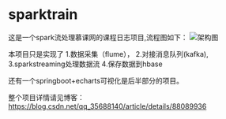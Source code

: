 # sparktrain
这是一个spark流处理慕课网的课程日志项目,流程图如下：
![架构图](https://img-blog.csdnimg.cn/2019042717023825.png)

本项目只是实现了
1.数据采集（flume），
2.对接消息队列(kafka),
3.sparkstreaming处理数据流
4.保存数据到hbase

还有一个springboot+echarts可视化是后半部分的项目。

整个项目详情请见博客：
https://blog.csdn.net/qq_35688140/article/details/88089936 
